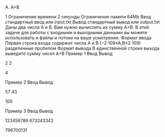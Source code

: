 
A. A+B 

1
Ограничение времени 	2 секунды
Ограничение памяти 	64Mb
Ввод 	стандартный ввод или input.txt
Вывод 	стандартный вывод или output.txt
Даны два числа A и B. Вам нужно вычислить их сумму A+B. В этой задаче для работы с входными и выходными данными вы можете использовать и файлы и потоки на ваше усмотрение.
Формат ввода
Первая строка входа содержит числа A и B (−2⋅109≤A,B≤2⋅109) разделенные пробелом
Формат вывода
В единственной строке выхода выведите сумму чисел A+B
Пример 1
Ввод
Вывод

2 2

	

4

Пример 2
Ввод
Вывод

57 43

	

100

Пример 3
Ввод
Вывод

123456789 673243342

	

796700131

